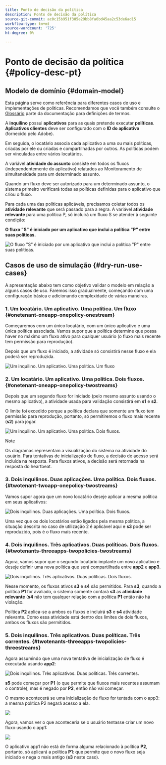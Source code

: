 ```yaml
---
title: Ponto de decisão da política
description: Ponto de decisão da política
source-git-commit: ac0c15b951f305e29bb8fa0bd45aa2c53de6ad15
workflow-type: tm+mt
source-wordcount: '725'
ht-degree: 0%

---
```



# Ponto de decisão da política {#policy-desc-pt}

## Modelo de domínio {#domain-model}

Esta página serve como referência para diferentes casos de uso e implementações de políticas. Recomendamos que você também consulte o [Glossário](/help/concurrency-monitoring/cm-glossary.md) parte da documentação para definições de termos.

A **inquilino** possui **aplicativos** para as quais pretende executar **políticas**. **Aplicativos clientes** deve ser configurado com o **ID do aplicativo** (fornecido pelo Adobe).

Em seguida, o locatário associa cada aplicativo a uma ou mais políticas, criadas por ele ou criadas e compartilhadas por outros. As políticas podem ser vinculadas entre vários locatários.

A variável **atividade do assunto** consiste em todos os fluxos (independentemente do aplicativo) relatados ao Monitoramento de simultaneidade para um determinado assunto.

Quando um fluxo deve ser autorizado para um determinado assunto, o sistema primeiro verificará todas as políticas definidas para o aplicativo que criou o fluxo.

Para cada uma das políticas aplicáveis, precisamos coletar todos os **atividade relevante** que será passado para a regra. A variável **atividade relevante** para uma política P, só incluirá um fluxo S se atender à seguinte condição:

**O fluxo &quot;S&quot; é iniciado por um aplicativo que inclui a política &quot;P&quot; entre suas políticas.**

![O fluxo &quot;S&quot; é iniciado por um aplicativo que inclui a política &quot;P&quot; entre suas políticas.](assets/pdp-domain-model.png)

## Casos de uso de simulação {#dry-run-use-cases}

A apresentação abaixo tem como objetivo validar o modelo em relação a alguns casos de uso. Faremos isso gradualmente, começando com uma configuração básica e adicionando complexidade de várias maneiras.

### 1. Um locatário. Um aplicativo. Uma política. Um fluxo {#onetenant-oneapp-onepolicy-onestream}

Começaremos com um único locatário, com um único aplicativo e uma única política associada. Vamos supor que a política determine que possa haver no máximo um fluxo ativo para qualquer usuário (o fluxo mais recente tem permissão para reprodução).

Depois que um fluxo é iniciado, a atividade só consistirá nesse fluxo e ela poderá ser reproduzida.

![Um inquilino. Um aplicativo. Uma política. Um fluxo](assets/onetenant-app-policy-stream.png)


### 2. Um locatário. Um aplicativo. Uma política. Dois fluxos. {#onetenant-oneapp-onepolicy-twostreams}

Depois que um segundo fluxo for iniciado (pelo mesmo assunto usando o mesmo aplicativo), a atividade usada para validação consistirá em **s1** e **s2**.

O limite foi excedido porque a política declara que somente um fluxo tem permissão para reprodução, portanto, só permitiremos o fluxo mais recente (**s2**) para jogar.

![Um inquilino. Um aplicativo. Uma política. Dois fluxos.](assets/tenant-app-policy-twostream.png)

>[!NOTE]
>
>Os diagramas representam a visualização do sistema na atividade do usuário. Para tentativas de inicialização de fluxo, a decisão de acesso será incluída na resposta. Para fluxos ativos, a decisão será retornada na resposta do heartbeat.

### 3. Dois inquilinos. Duas aplicações. Uma política. Dois fluxos. {#twotenant-twoapp-onepolicy-twostreams}

Vamos supor agora que um novo locatário deseje aplicar a mesma política em seus aplicativos:

![Dois inquilinos. Duas aplicações. Uma política. Dois fluxos.](assets/onepolicy-twotenant-app-stream.png)

Uma vez que os dois locatários estão ligados pela mesma política, a situação descrita no caso de utilização 2 é aplicável aqui e **s3** pode ser reproduzido, pois é o fluxo mais recente.

### 4. Dois inquilinos. Três aplicativos. Duas políticas. Dois fluxos. {#twotenants-threeapps-twopolicies-twostreams}

Agora, vamos supor que o segundo locatário implante um novo aplicativo e deseje definir uma nova política que será compartilhada entre **app2** e **app3**.

![Dois inquilinos. Três aplicativos. Duas políticas. Dois fluxos.](assets/twotenant-policies-streams-threeapps.png)

Nesse momento, os fluxos ativos **s3** e **s4** são permitidos. Para **s3**, quando a política **P1** for avaliado, o sistema somente contará **s3** as **atividade relevante** (**s4** não tem qualquer relação com a política **P1** então não há violação.

Política **P2** aplica-se a ambos os fluxos e incluirá **s3** e **s4** atividade relevante. Como essa atividade está dentro dos limites de dois fluxos, ambos os fluxos são permitidos.

### 5. Dois inquilinos. Três aplicativos. Duas políticas. Três correntes. {#twotenants-threeapps-twopolicies-threestreams}

Agora assumindo que uma nova tentativa de inicialização de fluxo é executada usando **app2**:

![Dois inquilinos. Três aplicativos. Duas políticas. Três correntes.](assets/twotenants-policies-threeapps-streams.png)

**s5** pode começar por **P1** (o que permite que fluxos mais recentes assumam o controle), mas é negado por **P2**, então não vai começar.

O mesmo acontecerá se uma inicialização de fluxo for tentada com o app3: a mesma política P2 negará acesso a ela.

![](assets/stream-init-attempted-app3.png)

Agora, vamos ver o que aconteceria se o usuário tentasse criar um novo fluxo usando o app1:

![](assets/new-stream-with-app1.png)

O aplicativo app1 não está de forma alguma relacionado à política **P2**, portanto, só aplicará a política **P1**: que permite que o novo fluxo seja iniciado e nega o mais antigo (**s3** neste caso).

